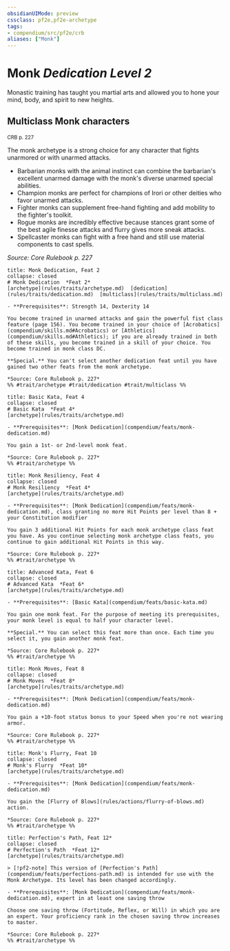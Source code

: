 ```yaml
---
obsidianUIMode: preview
cssclass: pf2e,pf2e-archetype
tags:
- compendium/src/pf2e/crb
aliases: ["Monk"]
---
```

# Monk *Dedication Level 2*  

Monastic training has taught you martial arts and allowed you to hone your mind, body, and spirit to new heights.

## Multiclass Monk characters
<sup>CRB p. 227</sup>

The monk archetype is a strong choice for any character that fights unarmored or with unarmed attacks.

- Barbarian monks with the animal instinct can combine the barbarian's excellent unarmed damage with the monk's diverse unarmed special abilities.
- Champion monks are perfect for champions of Irori or other deities who favor unarmed attacks.
- Fighter monks can supplement free-hand fighting and add mobility to the fighter's toolkit.
- Rogue monks are incredibly effective because stances grant some of the best agile finesse attacks and flurry gives more sneak attacks.
- Spellcaster monks can fight with a free hand and still use material components to cast spells.

*Source: Core Rulebook p. 227*

```ad-embed-feat
title: Monk Dedication, Feat 2
collapse: closed
# Monk Dedication  *Feat 2*  
[archetype](rules/traits/archetype.md)  [dedication](rules/traits/dedication.md)  [multiclass](rules/traits/multiclass.md)  

- **Prerequisites**: Strength 14, Dexterity 14

You become trained in unarmed attacks and gain the powerful fist class feature (page 156). You become trained in your choice of [Acrobatics](compendium/skills.md#Acrobatics) or [Athletics](compendium/skills.md#Athletics); if you are already trained in both of these skills, you become trained in a skill of your choice. You become trained in monk class DC.

**Special.** You can't select another dedication feat until you have gained two other feats from the monk archetype.

*Source: Core Rulebook p. 227*  
%% #trait/archetype #trait/dedication #trait/multiclass %%
```  

```ad-embed-feat
title: Basic Kata, Feat 4
collapse: closed
# Basic Kata  *Feat 4*  
[archetype](rules/traits/archetype.md)  

- **Prerequisites**: [Monk Dedication](compendium/feats/monk-dedication.md)

You gain a 1st- or 2nd-level monk feat.

*Source: Core Rulebook p. 227*  
%% #trait/archetype %%
```  

```ad-embed-feat
title: Monk Resiliency, Feat 4
collapse: closed
# Monk Resiliency  *Feat 4*  
[archetype](rules/traits/archetype.md)  

- **Prerequisites**: [Monk Dedication](compendium/feats/monk-dedication.md), class granting no more Hit Points per level than 8 + your Constitution modifier

You gain 3 additional Hit Points for each monk archetype class feat you have. As you continue selecting monk archetype class feats, you continue to gain additional Hit Points in this way.

*Source: Core Rulebook p. 227*  
%% #trait/archetype %%
```  

```ad-embed-feat
title: Advanced Kata, Feat 6
collapse: closed
# Advanced Kata  *Feat 6*  
[archetype](rules/traits/archetype.md)  

- **Prerequisites**: [Basic Kata](compendium/feats/basic-kata.md)

You gain one monk feat. For the purpose of meeting its prerequisites, your monk level is equal to half your character level.

**Special.** You can select this feat more than once. Each time you select it, you gain another monk feat.

*Source: Core Rulebook p. 227*  
%% #trait/archetype %%
```  

```ad-embed-feat
title: Monk Moves, Feat 8
collapse: closed
# Monk Moves  *Feat 8*  
[archetype](rules/traits/archetype.md)  

- **Prerequisites**: [Monk Dedication](compendium/feats/monk-dedication.md)

You gain a +10-foot status bonus to your Speed when you're not wearing armor.

*Source: Core Rulebook p. 227*  
%% #trait/archetype %%
```  

```ad-embed-feat
title: Monk's Flurry, Feat 10
collapse: closed
# Monk's Flurry  *Feat 10*  
[archetype](rules/traits/archetype.md)  

- **Prerequisites**: [Monk Dedication](compendium/feats/monk-dedication.md)

You gain the [Flurry of Blows](rules/actions/flurry-of-blows.md) action.

*Source: Core Rulebook p. 227*  
%% #trait/archetype %%
```  

```ad-embed-feat
title: Perfection's Path, Feat 12*
collapse: closed
# Perfection's Path  *Feat 12*  
[archetype](rules/traits/archetype.md)  

> [!pf2-note] This version of [Perfection's Path](compendium/feats/perfections-path.md) is intended for use with the Monk Archetype. Its level has been changed accordingly.

- **Prerequisites**: [Monk Dedication](compendium/feats/monk-dedication.md), expert in at least one saving throw

Choose one saving throw (Fortitude, Reflex, or Will) in which you are an expert. Your proficiency rank in the chosen saving throw increases to master.

*Source: Core Rulebook p. 227*  
%% #trait/archetype %%
```